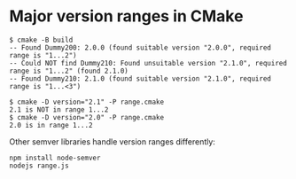 # Major version ranges in CMake

```shell
$ cmake -B build
-- Found Dummy200: 2.0.0 (found suitable version "2.0.0", required range is "1...2") 
-- Could NOT find Dummy210: Found unsuitable version "2.1.0", required range is "1...2" (found 2.1.0)
-- Found Dummy210: 2.1.0 (found suitable version "2.1.0", required range is "1...<3") 
```

```shell
$ cmake -D version="2.1" -P range.cmake 
2.1 is NOT in range 1...2
$ cmake -D version="2.0" -P range.cmake 
2.0 is in range 1...2
```

Other semver libraries handle version ranges differently:

```shell
npm install node-semver
nodejs range.js
```